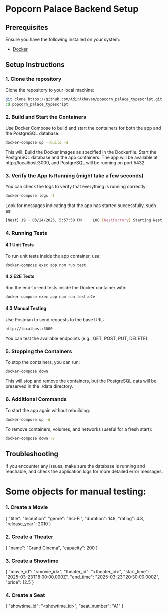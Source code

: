 # Popcorn Palace Backend Setup

## Prerequisites

Ensure you have the following installed on your system:

- [Docker](https://www.docker.com/)

## Setup Instructions

### 1. Clone the repository
Clone the repository to your local machine:

```sh
git clone https://github.com/AdirAkhavan/popcorn_palace_typescript.git
cd popcorn_palace_typescript
```

### 2. Build and Start the Containers
Use Docker Compose to build and start the containers for both the app and the PostgreSQL database.

```bash
docker-compose up --build -d
```

This will:
Build the Docker images as specified in the Dockerfile.
Start the PostgreSQL database and the app containers.
The app will be available at http://localhost:3000, and PostgreSQL will be running on port 5432.

### 3. Verify the App Is Running (might take a few seconds)
You can check the logs to verify that everything is running correctly:

```bash
docker-compose logs -f
```

Look for messages indicating that the app has started successfully, such as:

```bash
[Nest] 19 - 03/24/2025, 5:57:50 PM     LOG [NestFactory] Starting Nest application...
```

### 4. Running Tests

#### 4.1 Unit Tests
To run unit tests inside the app container, use:

```bash
docker-compose exec app npm run test
```

#### 4.2 E2E Tests
Run the end-to-end tests inside the Docker container with:

```bash
docker-compose exec app npm run test:e2e
```

#### 4.3 Manual Testing
Use Postman to send requests to the base URL:

```bash
http://localhost:3000
```

You can test the available endpoints (e.g., GET, POST, PUT, DELETE).

### 5. Stopping the Containers
To stop the containers, you can run:

```bash
docker-compose down
```

This will stop and remove the containers, but the PostgreSQL data will be preserved in the ./data directory.

### 6. Additional Commands
To start the app again without rebuilding:

```bash
docker-compose up -d
```

To remove containers, volumes, and networks (useful for a fresh start):

```bash
docker-compose down -v
```

## Troubleshooting

If you encounter any issues, make sure the database is running and reachable, and check the application logs for more detailed error messages.

# Some objects for manual testing:

### 1. Create a Movie
{
  "title": "Inception",
  "genre": "Sci-Fi",
  "duration": 148,
  "rating": 4.8,
  "release_year": 2010
}

### 2. Create a Theater
{
  "name": "Grand Cinema",
  "capacity": 200
}

### 3. Create a Showtime
{
  "movie_id": "<movie_id>",
  "theater_id": "<theater_id>",
  "start_time": "2025-03-23T18:00:00.000Z",
  "end_time": "2025-03-23T20:30:00.000Z",
  "price": 12.5
}

### 4. Create a Seat
{
  "showtime_id": "<showtime_id>",
  "seat_number": "A1"
}

